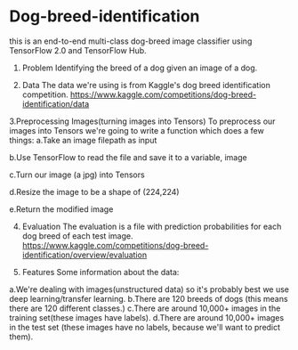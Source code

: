# Dog-breed-identification
this is an end-to-end multi-class dog-breed image classifier using TensorFlow 2.0 and TensorFlow Hub.

1. Problem
Identifying the breed of a dog given an image of a dog.

2. Data
The data we're using is from Kaggle's dog breed identification competition.
https://www.kaggle.com/competitions/dog-breed-identification/data

3.Preprocessing Images(turning images into Tensors)
To preprocess our images into Tensors we're going to write a function which does a few things:
a.Take an image filepath as input

b.Use TensorFlow to read the file and save it to a variable, image

c.Turn our image (a jpg) into Tensors

d.Resize the image to be a shape of (224,224)

e.Return the modified image

4. Evaluation
The evaluation is a file with prediction probabilities for each dog breed of each test image.
https://www.kaggle.com/competitions/dog-breed-identification/overview/evaluation

5. Features
Some information about the data:

a.We're dealing with images(unstructured data) so it's probably best we use deep learning/transfer learning.
b.There are 120 breeds of dogs (this means there are 120 different classes.)
c.There are around 10,000+ images in the training set(these images have labels).
d.There are around 10,000+ images in the test set (these images have no labels, because we'll want to predict them).
